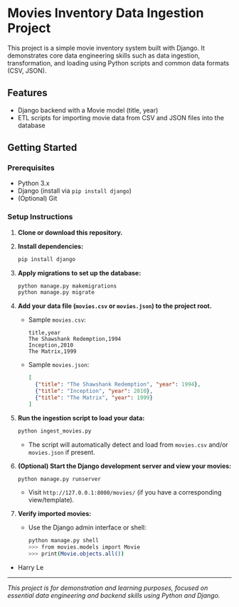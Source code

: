 # Movies Inventory Data Ingestion Project

This project is a simple movie inventory system built with Django. It demonstrates core data engineering skills such as data ingestion, transformation, and loading using Python scripts and common data formats (CSV, JSON).

## Features

- Django backend with a Movie model (title, year)
- ETL scripts for importing movie data from CSV and JSON files into the database

## Getting Started

### Prerequisites

- Python 3.x
- Django (install via `pip install django`)
- (Optional) Git

### Setup Instructions

1. **Clone or download this repository.**

2. **Install dependencies:**
    ```bash
    pip install django
    ```

3. **Apply migrations to set up the database:**
    ```bash
    python manage.py makemigrations
    python manage.py migrate
    ```

4. **Add your data file (`movies.csv` or `movies.json`) to the project root.**
    - Sample `movies.csv`:
      ```
      title,year
      The Shawshank Redemption,1994
      Inception,2010
      The Matrix,1999
      ```
    - Sample `movies.json`:
      ```json
      [
        {"title": "The Shawshank Redemption", "year": 1994},
        {"title": "Inception", "year": 2010},
        {"title": "The Matrix", "year": 1999}
      ]
      ```

5. **Run the ingestion script to load your data:**
    ```bash
    python ingest_movies.py
    ```
    - The script will automatically detect and load from `movies.csv` and/or `movies.json` if present.

6. **(Optional) Start the Django development server and view your movies:**
    ```bash
    python manage.py runserver
    ```
    - Visit `http://127.0.0.1:8000/movies/` (if you have a corresponding view/template).

7. **Verify imported movies:**
    - Use the Django admin interface or shell:
      ```bash
      python manage.py shell
      >>> from movies.models import Movie
      >>> print(Movie.objects.all())
      ```

- Harry Le

---

*This project is for demonstration and learning purposes, focused on essential data engineering and backend skills using Python and Django.*

